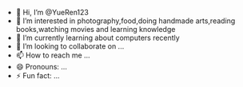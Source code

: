 - 👋 Hi, I’m @YueRen123
- 👀 I’m interested in photography,food,doing handmade arts,reading books,watching movies and learning knowledge 
- 🌱 I’m currently learning about computers recently
- 💞️ I’m looking to collaborate on ...
- 📫 How to reach me ...
- 😄 Pronouns: ...
- ⚡ Fun fact: ...

<!---
YueRen123/YueRen123 is a ✨ special ✨ repository because its `README.md` (this file) appears on your GitHub profile.
You can click the Preview link to take a look at your changes.
--->
